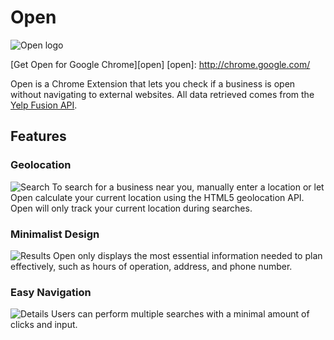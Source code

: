 # Open

![Open logo](http://res.cloudinary.com/liuffy/image/upload/c_scale,q_100,w_128/v1487453773/open_cursive_d0zsgn.png)

[Get Open for Google Chrome][open]
[open]: http://chrome.google.com/

Open is a Chrome Extension that lets you check if a business is open without navigating to external websites. All data retrieved comes from the [Yelp Fusion API](https://www.yelp.com/developers).

## Features

### Geolocation
![Search](http://res.cloudinary.com/liuffy/image/upload/c_scale,w_1100/v1489002255/google-ext-screen1_kgddal.png)
To search for a business near you, manually enter a location or let Open calculate your current location using the HTML5 geolocation API. Open will only track your current location during searches.  

### Minimalist Design
![Results](http://res.cloudinary.com/liuffy/image/upload/c_scale,w_1100/v1489002259/google-ext-screen2_pnrdhy.png)
Open only displays the most essential information needed to plan effectively, such as hours of operation, address, and phone number.

### Easy Navigation
![Details](http://res.cloudinary.com/liuffy/image/upload/c_scale,w_1100/v1489002257/google-ext-screen3_dqrvy8.png)
Users can perform multiple searches with a minimal amount of clicks and input.




